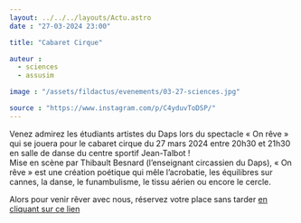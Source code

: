 ```yaml
---
layout: ../../../layouts/Actu.astro
date : "27-03-2024 23:00"

title: "Cabaret Cirque"

auteur :
  - sciences
  - assusim

image : "/assets/fildactus/evenements/03-27-sciences.jpg"

source : "https://www.instagram.com/p/C4yduvToDSP/"
---
```


Venez admirez les étudiants artistes du Daps lors du spectacle « On rêve » qui se jouera pour le cabaret cirque du 27 mars 2024 entre 20h30 et 21h30 en salle de danse du centre sportif Jean-Talbot !  
Mise en scène par Thibault Besnard (l’enseignant circassien du Daps), « On rêve » est une création poétique qui mêle l’acrobatie, les équilibres sur cannes, la danse, le funambulisme, le tissu aérien ou encore le cercle.

Alors pour venir rêver avec nous, réservez votre place sans tarder [en cliquant sur ce lien](https://framaforms.org/cabaret-cirque-sorbonne-universite-1709300446)
